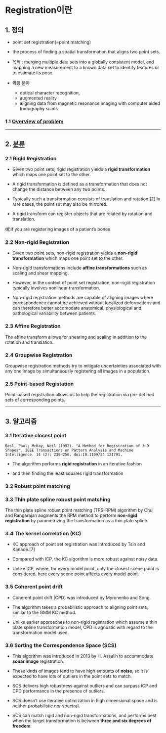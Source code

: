 # Registration이란 

## 1. 정의 

- point set registration(=point matching) 

- the process of finding a spatial transformation that aligns two point sets. 

- 목적 : merging multiple data sets into a globally consistent model, and mapping a new measurement to a known data set to identify features or to estimate its pose. 

- 확용 분야 
    - optical character recognition,
    - augmented reality
    - aligning data from magnetic resonance imaging with computer aided tomography scans.

### 1.1 [Overview of problem](https://en.wikipedia.org/wiki/Point_set_registration)



--- 
## 2. [분류](https://simpleelastix.readthedocs.io/GroupwiseRegistration.html)


### 2.1 Rigid Registration


- Given two point sets, rigid registration yields a **rigid transformation** which maps one point set to the other. 

- A rigid transformation is defined as a transformation that does not change the distance between any two points. 

- Typically such a transformation consists of translation and rotation.[2] In rare cases, the point set may also be mirrored.

- A rigid transform can register objects that are related by rotation and translation.


예)if you are registering images of a patient’s bones

### 2.2 Non-rigid Registration

- Given two point sets, non-rigid registration yields a **non-rigid transformation** which maps one point set to the other.

- Non-rigid transformations include **affine transformations** such as scaling and shear mapping. 

- However, in the context of point set registration, non-rigid registration typically involves nonlinear transformation.

- Non-rigid registration methods are capable of aligning images where correspondence cannot be achieved without localized deformations and can therefore better accomodate anatomical, physiological and pathological variability between patients.


### 2.3 Affine Registration
The affine transform allows for shearing and scaling in addition to the rotation and translation. 


### 2.4 Groupwise Registration
Groupwise registration methods try to mitigate uncertainties associated with any one image by simultaneously registering all images in a population.


### 2.5 Point-based Registation

Point-based registration allows us to help the registration via pre-defined sets of corresponding points. 


---

## 3. 알고리즘 

### 3.1 Iterative closest point

```
Besl, Paul; McKay, Neil (1992). "A Method for Registration of 3-D Shapes". IEEE Transactions on Pattern Analysis and Machine Intelligence. 14 (2): 239–256. doi:10.1109/34.121791.
```

- The algorithm performs **rigid registration** in an iterative fashion 

- and then finding the least squares rigid transformation

### 3.2 Robust point matching



### 3.3 Thin plate spline robust point matching

The thin plate spline robust point matching (TPS-RPM) algorithm by Chui and Rangarajan augments the RPM method to perform **non-rigid registration** by parametrizing the transformation as a thin plate spline.

### 3.4 The kernel correlation (KC) 

- KC approach of point set registration was introduced by Tsin and Kanade.[7] 

- Compared with ICP, the KC algorithm is more robust against noisy data. 

- Unlike ICP, where, for every model point, only the closest scene point is considered, here every scene point affects every model point.

### 3.5 Coherent point drift

- Coherent point drift (CPD) was introduced by Myronenko and Song.

- The algorithm takes a probabilistic approach to aligning point sets, similar to the GMM KC method. 

- Unlike earlier approaches to non-rigid registration which assume a thin plate spline transformation model, CPD is agnostic with regard to the transformation model used. 


### 3.6 Sorting the Correspondence Space (SCS)

- This algorithm was introduced in 2013 by H. Assalih to accommodate **sonar image** registration.

- These kinds of images tend to have high amounts of **noise**, so it is expected to have lots of outliers in the point sets to match. 

- SCS delivers high robustness against outliers and can surpass ICP and CPD performance in the presence of outliers. 

- SCS doesn’t use iterative optimization in high dimensional space and is neither probabilistic nor spectral. 

- SCS can match rigid and non-rigid transformations, and performs best when the target transformation is between **three and six degrees of freedom**.